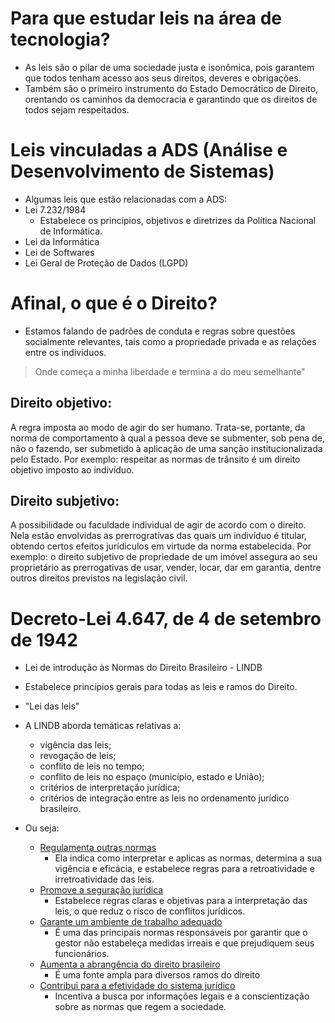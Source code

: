 # Para que estudar leis na área de tecnologia?

- As leis são o pilar de uma sociedade justa e isonômica, pois garantem que todos tenham acesso aos seus direitos, deveres e obrigações.
- Também são o primeiro instrumento do Estado Democrático de Direito, orentando os caminhos da democracia e garantindo que os direitos de todos sejam respeitados.

# Leis vinculadas a ADS (Análise e Desenvolvimento de Sistemas)
- Algumas leis que estão relacionadas com a ADS:
- Lei 7.232/1984
    - Estabelece os princípios, objetivos e diretrizes da Política Nacional de Informática.
- Lei da Informática
- Lei de Softwares
- Lei Geral de Proteção de Dados (LGPD)

# Afinal, o que é o Direito?
- Estamos falando de padrões de conduta e regras sobre questões socialmente relevantes, tais como a propriedade privada e as relações entre os indivíduos.

> Onde começa a minha liberdade e termina a do meu semelhante" 

## Direito objetivo: 
A regra imposta ao modo de agir do ser humano. Trata-se, portante, da norma de comportamento à qual a pessoa deve se submenter, sob pena de, não o fazendo, ser submetido à aplicação de uma sanção institucionalizada pelo Estado. Por exemplo: respeitar as normas de trânsito é um direito objetivo imposto ao indivíduo.

## Direito subjetivo:
A possibilidade ou faculdade individual de agir de acordo com o direito. Nela estão envolvidas as prerrogrativas das quais um indivíduo é titular, obtendo certos efeitos jurídiculos em virtude da norma estabelecida. Por exemplo: o direito subjetivo de propriedade de um imóvel assegura ao seu proprietário as prerrogativas de usar, vender, locar, dar em garantia, dentre outros direitos previstos na legislação civil. 

# Decreto-Lei 4.647, de 4 de setembro de 1942
- Lei de introdução às Normas do Direito Brasileiro - LINDB
- Estabelece princípios gerais para todas as leis e ramos do Direito. 
- "Lei das leis"

- A LINDB aborda temáticas relativas a:
    - vigência das leis;
    - revogação de leis;
    - conflito de leis no tempo;
    - conflito de leis no espaço (município, estado e União);
    - critérios de interpretação jurídica;
    - critérios de integração entre as leis no ordenamento jurídico brasileiro.

- Ou seja: 
    - <u>Regulamenta outras normas</u>
        - Ela indica como interpretar e aplicas as normas, determina a sua vigência e eficácia, e estabelece regras para a retroatividade e irretroatividade das leis.
    - <u>Promove a seguração jurídica</u>
        - Estabelece regras claras e objetivas para a interpretação das leis, o que reduz o risco de conflitos jurídicos.
    - <u>Garante um ambiente de trabalho adequado</u>
        - É uma das principais normas responsáveis por garantir que o gestor não estabeleça medidas irreais e que prejudiquem seus funcionários.
    - <u>Aumenta a abrangência do direito brasileiro</u>
        - É uma fonte ampla para diversos ramos do direito
    - <u>Contribui para a efetividade do sistema jurídico</u>
        - Incentiva a busca por informações legais e a conscientização sobre as normas que regem a sociedade.



